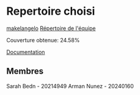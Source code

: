 # Repertoire choisi
[makelangelo](https://github.com/umontreal-diro/Makelangelo-software)
[Répertoire de l'équipe](https://github.com/sarahbedn/Makelangelo-software)

Couverture obtenue: 24.58%

[Documentation](https://github.com/sarahbedn/Makelangelo-software/blob/master/IFT3913_Tests.md)


## Membres
Sarah Bedn - 20214949
Arman Nunez - 20240160
